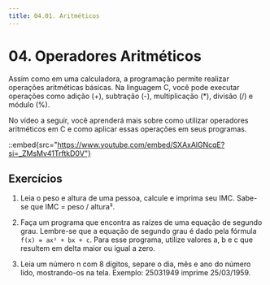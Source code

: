```yaml
---
title: 04.01. Aritméticos
---
```


# 04. Operadores Aritméticos

Assim como em uma calculadora, a programação permite realizar operações aritméticas básicas. Na linguagem C, você pode executar operações como adição (+), subtração (-), multiplicação (*), divisão (/) e módulo (%).

No vídeo a seguir, você aprenderá mais sobre como utilizar operadores aritméticos em C e como aplicar essas operações em seus programas.

::embed{src="https://www.youtube.com/embed/SXAxAlGNcqE?si=_ZMsMv41TrftkD0V"}

## Exercícios

1. Leia o peso e altura de uma pessoa, calcule e imprima seu IMC. Sabe-se que IMC = peso / altura².

3. Faça um programa que encontra as raízes de uma equação de segundo grau. Lembre-se que a equação de segundo grau é dado pela fórmula `f(x) = ax² + bx + c`. Para esse programa, utilize valores a, b e c que resultem em delta maior ou igual a zero.

5. Leia um número n com 8 dígitos, separe o dia, mês e ano do número lido, mostrando-os na tela. Exemplo: 25031949 imprime 25/03/1959.
